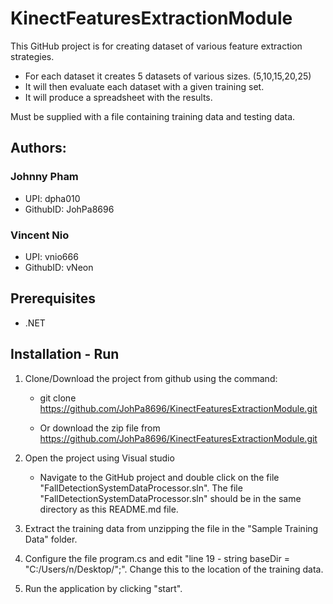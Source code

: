 # KinectFeaturesExtractionModule
This GitHub project is for creating dataset of various feature extraction strategies.
* For each dataset it creates 5 datasets of various sizes. (5,10,15,20,25)
* It will then evaluate each dataset with a given training set.
* It will produce a spreadsheet with the results.

Must be supplied with a file containing training data and testing data.

## Authors: 

### Johnny Pham 
* UPI: dpha010
* GithubID: JohPa8696
### Vincent Nio
* UPI: vnio666
* GithubID: vNeon

## Prerequisites
* .NET

## Installation - Run
1. Clone/Download the project from github using the command:

    * git clone https://github.com/JohPa8696/KinectFeaturesExtractionModule.git
  
    * Or download the zip file from https://github.com/JohPa8696/KinectFeaturesExtractionModule.git
  
2. Open the project using Visual studio
    * Navigate to the GitHub project and double click on the file "FallDetectionSystemDataProcessor.sln".
The file "FallDetectionSystemDataProcessor.sln" should be in the same directory as this README.md file.

3. Extract the training data from unzipping the file in the "Sample Training Data" folder.

4. Configure the file program.cs and edit "line 19 - string baseDir = "C:/Users/n/Desktop/";". Change this to the location of the training data.

5. Run the application by clicking "start".

